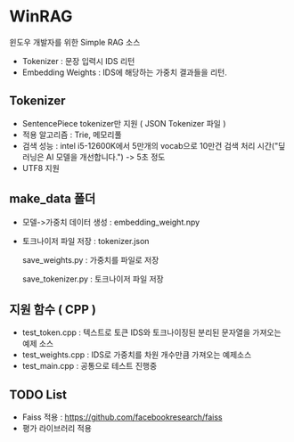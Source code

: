 # WinRAG
윈도우 개발자를 위한 Simple RAG 소스

- Tokenizer : 문장 입력시 IDS 리턴
- Embedding Weights : IDS에 해당하는 가중치 결과들을 리턴.

## Tokenizer
 - SentencePiece tokenizer만 지원 ( JSON Tokenizer 파일 )
 - 적용 알고리즘 : Trie, 메모리풀
 - 검색 성능 : intel i5-12600K에서 5만개의 vocab으로 10만건 검색 처리 시간("딮러닝은 AI 모델을 개선합니다.") -> 5초 정도
 - UTF8 지원

## make_data 폴더
 - 모델->가중치 데이터 생성 : embedding_weight.npy
 - 토크나이저 파일 저장 : tokenizer.json
   
   save_weights.py : 가중치를 파일로 저장

   save_tokenizer.py : 토크나이저 파일 저장

## 지원 함수 ( CPP )
 - test_token.cpp : 텍스트로 토큰 IDS와 토크나이징된 분리된 문자열을 가져오는 예제 소스
 - test_weights.cpp : IDS로 가중치를 차원 개수만큼 가져오는 예제소스
 - test_main.cpp : 공통으로 테스트 진행중

## TODO List
 - Faiss 적용 : https://github.com/facebookresearch/faiss
 - 평가 라이브러리 적용
